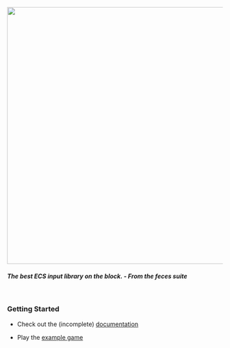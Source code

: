 <div align="center">
    <img src="https://raw.githubusercontent.com/NeonD00m/Axis/refs/heads/main/images/logo.png" width="600" />
</div>

#### _The best ECS input library on the block. - From the feces suite_

<br>

### Getting Started

- Check out the (incomplete) [documentation](https://neond00m.github.io/Axis/)

- Play the [example game](http://rblx.games/119823868761655)